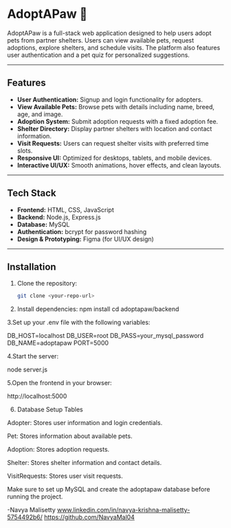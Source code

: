 # AdoptAPaw 🐾

AdoptAPaw is a full-stack web application designed to help users adopt pets from partner shelters. Users can view available pets, request adoptions, explore shelters, and schedule visits. The platform also features user authentication and a pet quiz for personalized suggestions.

---

## Features

- **User Authentication:** Signup and login functionality for adopters.
- **View Available Pets:** Browse pets with details including name, breed, age, and image.
- **Adoption System:** Submit adoption requests with a fixed adoption fee.
- **Shelter Directory:** Display partner shelters with location and contact information.
- **Visit Requests:** Users can request shelter visits with preferred time slots.
- **Responsive UI:** Optimized for desktops, tablets, and mobile devices.
- **Interactive UI/UX:** Smooth animations, hover effects, and clean layouts.

---

## Tech Stack

- **Frontend:** HTML, CSS, JavaScript
- **Backend:** Node.js, Express.js
- **Database:** MySQL
- **Authentication:** bcrypt for password hashing
- **Design & Prototyping:** Figma (for UI/UX design)

---

## Installation

1. Clone the repository:  
   ```bash
   git clone <your-repo-url>
2. Install dependencies:
npm install cd adoptapaw/backend

3.Set up your .env file with the following variables:

DB_HOST=localhost
DB_USER=root
DB_PASS=your_mysql_password
DB_NAME=adoptapaw
PORT=5000

4.Start the server:

node server.js

5.Open the frontend in your browser:

http://localhost:5000

6. Database Setup
Tables

Adopter: Stores user information and login credentials.

Pet: Stores information about available pets.

Adoption: Stores adoption requests.

Shelter: Stores shelter information and contact details.

VisitRequests: Stores user visit requests.

Make sure to set up MySQL and create the adoptapaw database before running the project.

-Navya Malisetty
www.linkedin.com/in/navya-krishna-malisetty-5754492b6/ https://github.com/NavyaMal04
